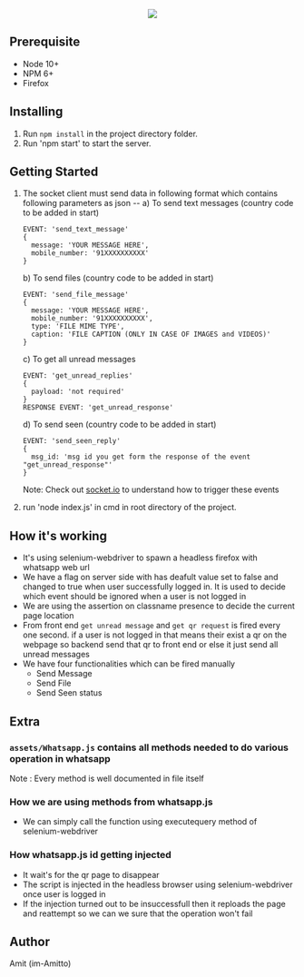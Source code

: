 <p align="center">
    <img src="https://encrypted-tbn0.gstatic.com/images?q=tbn:ANd9GcTSpkzb6HDiERinGs5C5RjWMYMndyHh0ZrUml7PwIHDaxdRxgdK">
</p>

## Prerequisite
  - Node 10+
  - NPM 6+
  - Firefox

## Installing
1.  Run `npm install` in the project directory folder.
5.  Run 'npm start' to start the server.

## Getting Started
1.  The socket client must send data in following format which contains following parameters as json --
    a) To send text messages (country code to be added in start)
    ```
    EVENT: 'send_text_message'
    {
      message: 'YOUR MESSAGE HERE',
      mobile_number: '91XXXXXXXXXX'
    }
    ```

    b) To send files (country code to be added in start)
    ```
    EVENT: 'send_file_message'
    {
      message: 'YOUR MESSAGE HERE',
      mobile_number: '91XXXXXXXXXX',
      type: 'FILE MIME TYPE',
      caption: 'FILE CAPTION (ONLY IN CASE OF IMAGES and VIDEOS)'
    }
    ```
          
    c) To get all unread messages
    ```
    EVENT: 'get_unread_replies'
    {
      payload: 'not required'
    }
    RESPONSE EVENT: 'get_unread_response'
    ```
    
    d) To send seen (country code to be added in start)
    ```
    EVENT: 'send_seen_reply'
    {
      msg_id: 'msg id you get form the response of the event "get_unread_response"'
    }
    ```
    Note: Check out [socket.io](https://socket.io/) to understand how to trigger these events
2.  run 'node index.js' in cmd in root directory of the project.

## How it's working
  - It's using selenium-webdriver to spawn a headless firefox with whatsapp web url
  - We have a flag on server side with has deafult value set to false and changed to true when user successfully logged in. It is used to decide which event should be ignored when a user is not logged in
  - We are using the assertion on classname presence to decide the current page location
  - From front end `get unread message` and `get qr request` is fired every one second. if a user is not logged in that means their exist a qr on the webpage so backend send that qr to front end or else it just send all unread messages
  - We have four functionalities which can be fired manually 
    - Send Message
    - Send File
    - Send Seen status

## Extra
### `assets/Whatsapp.js` contains all methods needed to do various operation in whatsapp
  Note : Every method is well documented in file itself
### How we are using methods from whatsapp.js
  - We can simply call the function using executequery method of selenium-webdriver
### How whatsapp.js id getting injected
 - It wait's for the qr page to disappear
 - The script is injected in the headless browser using selenium-webdriver once user is logged in
 - If the injection turned out to be insuccessfull then it reploads the page and reattempt so we can we sure that the operation won't fail
    
## Author
Amit (im-Amitto)

